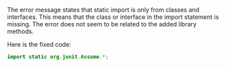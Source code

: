 The error message states that static import is only from classes and interfaces. This means that the class or interface in the import statement is missing. The error does not seem to be related to the added library methods.

Here is the fixed code:

```java
import static org.junit.Assume.*;
```
